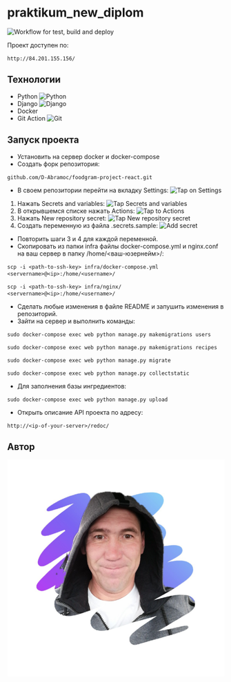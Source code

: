 # praktikum_new_diplom

![Workflow for test, build and deploy](https://github.com/D-Abramoc/foodgram-project-react/actions/workflows/foodgram_wf.yml/badge.svg)

Проект доступен по:
```
http://84.201.155.156/
```

## Технологии ##

 - Python ![Python](https://img.shields.io/badge/Python-3776AB?style=for-the-badge&logo=python&logoColor=white)
 - Django  ![Django](https://img.shields.io/badge/Django-092E20?style=for-the-badge&logo=django&logoColor=white)
 - Docker
 - Git Action ![Git](https://img.shields.io/badge/GIT-E44C30?style=for-the-badge&logo=git&logoColor=white)

## Запуск проекта ##
- Установить на сервер docker и docker-compose
- Создать форк репозитория:
```
github.com/D-Abramoc/foodgram-project-react.git
```
- В своем репозитории перейти на вкладку Settings:
![Tap on Settings](images/settings-min.png)
1. Нажать Secrets and variables:
![Tap Secrets and variables](images/tap-to-secrets-and-variables-min.png)
2. В открывшемся списке нажать Actions:
![Tap to Actions](images/tap-to-actions-min.png)
3. Нажать New repository secret:
![Tap New repository secret](images/tap-new-repository-secret-min.png)
4. Создать переменную из файла .secrets.sample:
![Add secret](images/add-secret-min.png)
- Повторить шаги 3 и 4 для каждой переменной.
- Скопировать из папки infra файлы docker-compose.yml и nginx.conf на ваш сервер в папку /home/<ваш-юзернейм>/:
```
scp -i <path-to-ssh-key> infra/docker-compose.yml <servername>@<ip>:/home/<username>/
```
```
scp -i <path-to-ssh-key> infra/nginx/ <servername>@<ip>:/home/<username>/
```
- Сделать любые изменения в файле README и запушить изменения в репозиторий.
- Зайти на сервер и выполнить команды:
```
sudo docker-compose exec web python manage.py makemigrations users
```
```
sudo docker-compose exec web python manage.py makemigrations recipes
```
```
sudo docker-compose exec web python manage.py migrate
```
```
sudo docker-compose exec web python manage.py collectstatic
```
- Для заполнения базы ингредиентов:
```
sudo docker-compose exec web python manage.py upload
```

- Открыть описание API проекта по адресу:
```
http://<ip-of-your-server>/redoc/
```
## Автор
![Me](image/me.JPG)